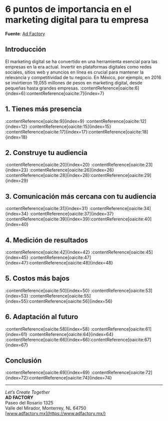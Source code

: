 # 6 puntos de importancia en el marketing digital para tu empresa

**Fuente**: [Ad Factory](https://www.adfactory.mx/articulos-de-marketing-y-publicidad/6-puntos-de-importancia-en-el-marketing-digital-para-tu-empresa/)

## Introducción

El marketing digital se ha convertido en una herramienta esencial para las empresas en la era actual. Invertir en plataformas digitales como redes sociales, sitios web y anuncios en línea es crucial para mantener la relevancia y competitividad de tu negocio. En México, por ejemplo, en 2016 se invirtieron 19,055 millones de pesos en marketing digital, desde pequeñas hasta grandes empresas. :contentReference[oaicite:6]{index=6}:contentReference[oaicite:7]{index=7}

## 1. Tienes más presencia

:contentReference[oaicite:9]{index=9} :contentReference[oaicite:12]{index=12} :contentReference[oaicite:15]{index=15} :contentReference[oaicite:17]{index=17}:contentReference[oaicite:18]{index=18}

## 2. Construye tu audiencia

:contentReference[oaicite:20]{index=20} :contentReference[oaicite:23]{index=23} :contentReference[oaicite:26]{index=26} :contentReference[oaicite:28]{index=28}:contentReference[oaicite:29]{index=29}

## 3. Comunicación más cercana con tu audiencia

:contentReference[oaicite:31]{index=31} :contentReference[oaicite:34]{index=34} :contentReference[oaicite:37]{index=37} :contentReference[oaicite:39]{index=39}:contentReference[oaicite:40]{index=40}

## 4. Medición de resultados

:contentReference[oaicite:42]{index=42} :contentReference[oaicite:45]{index=45} :contentReference[oaicite:47]{index=47}:contentReference[oaicite:48]{index=48}

## 5. Costos más bajos

:contentReference[oaicite:50]{index=50} :contentReference[oaicite:53]{index=53} :contentReference[oaicite:55]{index=55}:contentReference[oaicite:56]{index=56}

## 6. Adaptación al futuro

:contentReference[oaicite:58]{index=58} :contentReference[oaicite:61]{index=61} :contentReference[oaicite:64]{index=64} :contentReference[oaicite:66]{index=66}:contentReference[oaicite:67]{index=67}

## Conclusión

:contentReference[oaicite:69]{index=69} :contentReference[oaicite:72]{index=72}:contentReference[oaicite:74]{index=74}

---

*Let’s Create Together*  
**AD FACTORY**  
Paseo del Rosario 1325  
Valle del Mirador, Monterrey, NL 64750  
[www.adfactory.mx](https://www.adfactory.mx/)
